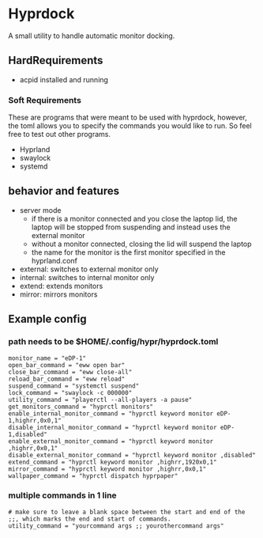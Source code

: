 # Hyprdock
A small utility to handle automatic monitor docking.

## HardRequirements
- acpid installed and running

### Soft Requirements
These are programs that were meant to be used with hyprdock, however, the toml allows you to specify the commands you would like to run.
So feel free to test out other programs.
- Hyprland
- swaylock
- systemd

## behavior and features
- server mode 
  - if there is a monitor connected and you close the laptop lid, the laptop will be stopped from suspending and instead uses the external monitor
  - without a monitor connected, closing the lid will suspend the laptop
  - the name for the monitor is the first monitor specified in the hyprland.conf
- external: switches to external monitor only
- internal: switches to internal monitor only
- extend: extends monitors
- mirror: mirrors monitors

## Example config
### path needs to be $HOME/.config/hypr/hyprdock.toml
~~~
monitor_name = "eDP-1"
open_bar_command = "eww open bar"
close_bar_command = "eww close-all"
reload_bar_command = "eww reload"
suspend_command = "systemctl suspend"
lock_command = "swaylock -c 000000"
utility_command = "playerctl --all-players -a pause"
get_monitors_command = "hyprctl monitors"
enable_internal_monitor_command = "hyprctl keyword monitor eDP-1,highrr,0x0,1"
disable_internal_monitor_command = "hyprctl keyword monitor eDP-1,disabled"
enable_external_monitor_command = "hyprctl keyword monitor ,highrr,0x0,1"
disable_external_monitor_command = "hyprctl keyword monitor ,disabled"
extend_command = "hyprctl keyword monitor ,highrr,1920x0,1"
mirror_command = "hyprctl keyword monitor ,highrr,0x0,1"
wallpaper_command = "hyprctl dispatch hyprpaper"
~~~

### multiple commands in 1 line
~~~
# make sure to leave a blank space between the start and end of the ;;, which marks the end and start of commands.
utility_command = "yourcommand args ;; yourothercommand args"
~~~

